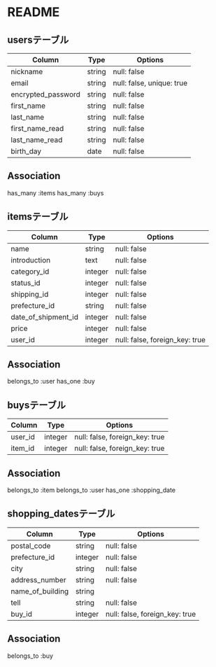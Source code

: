 # README

## usersテーブル
| Column                 | Type    | Options                   |
| ---------------------- | ------- | ------------------------- |
| nickname               | string  | null: false               |
| email                  | string  | null: false, unique: true |
| encrypted_password     | string  | null: false               |
| first_name             | string  | null: false               |
| last_name              | string  | null: false               |
| first_name_read        | string  | null: false               |
| last_name_read         | string  | null: false               |
| birth_day              | date    | null: false               |

## Association
has_many :items
has_many :buys


## itemsテーブル
| Column              | Type           | Options                        |
| -----------         | -------------  | ------------------------------ |
| name                | string         | null: false                    |
| introduction        | text           | null: false                    |
| category_id         | integer        | null: false                    | 
| status_id           | integer        | null: false                    |
| shipping_id         | integer        | null: false                    | 
| prefecture_id       | string         | null: false                    |
| date_of_shipment_id | integer        | null: false                    |
| price               | integer        | null: false                    | 
| user_id             | integer        | null: false, foreign_key: true |

## Association
belongs_to :user
has_one :buy




## buysテーブル
| Column         | Type       | Options                        |
| ---------      | ---------- | -------------------------------|
| user_id        | integer    | null: false, foreign_key: true |
| item_id        | integer    | null: false, foreign_key: true |

## Association
belongs_to :item
belongs_to :user
has_one :shopping_date


## shopping_datesテーブル
| Column         | Type       | Options                        |
| ---------------| ---------- | ------------------------------ |
|postal_code     | string     | null: false                    |
|prefecture_id   | integer    | null: false                    |
|city            | string     | null: false                    |
|address_number  | string     | null: false                    |
|name_of_building| string     |                                |
|tell            | string     | null: false                    |
|buy_id          | integer    | null: false, foreign_key: true |


## Association
belongs_to :buy




<!-- ## commentsテーブル
| Column    | Type       | Options     |
| --------- | ---------- | ----------- |
| text      | text       | null: false |
| user      | references | null: false |
## Association
belongs_to :user -->


<!-- | category_id    | integer    | foreign_key: true              |
| status_id      | integer    | foreign_key: true              |
| location_id    | integer    | foreign_key: true              |
| shipping_id    | integer    | foreign_key: true              | -->